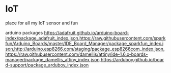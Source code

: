 # IoT
place for all my IoT sensor and fun


arduino packages
https://adafruit.github.io/arduino-board-index/package_adafruit_index.json,https://raw.githubusercontent.com/sparkfun/Arduino_Boards/master/IDE_Board_Manager/package_sparkfun_index.json,http://arduino.esp8266.com/staging/package_esp8266com_index.json,https://raw.githubusercontent.com/damellis/attiny/ide-1.6.x-boards-manager/package_damellis_attiny_index.json,https://arduboy.github.io/board-support/package_arduboy_index.json
